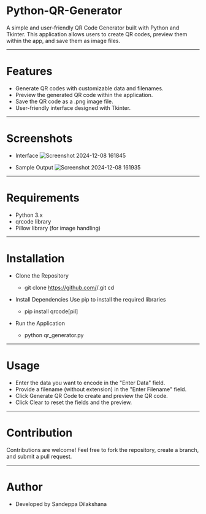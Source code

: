 # Python-QR-Generator
A simple and user-friendly QR Code Generator built with Python and Tkinter. This application allows users to create QR codes, preview them within the app, and save them as image files.

---

# Features
+ Generate QR codes with customizable data and filenames.
+ Preview the generated QR code within the application.
+ Save the QR code as a .png image file.
+ User-friendly interface designed with Tkinter.
  
---

# Screenshots

- Interface
![Screenshot 2024-12-08 161845](https://github.com/user-attachments/assets/2f2a78db-c4c0-4da9-a28f-9dfbab7940e1)

- Sample Output
![Screenshot 2024-12-08 161935](https://github.com/user-attachments/assets/6e8bbae3-2cb6-4b6f-a5d1-8486752f4442)

---

# Requirements

+ Python 3.x
+ qrcode library
+ Pillow library (for image handling)

---

# Installation

- Clone the Repository
   - git clone https://github.com/<your-username>/<repository-name>.git
cd <repository-name>

- Install Dependencies Use pip to install the required libraries
    - pip install qrcode[pil]

- Run the Application
    - python qr_generator.py
      
---

# Usage

- Enter the data you want to encode in the "Enter Data" field.
- Provide a filename (without extension) in the "Enter Filename" field.
- Click Generate QR Code to create and preview the QR code.
- Click Clear to reset the fields and the preview.

---

# Contribution

Contributions are welcome! Feel free to fork the repository, create a branch, and submit a pull request.

---

# Author

- Developed by Sandeppa Dilakshana
